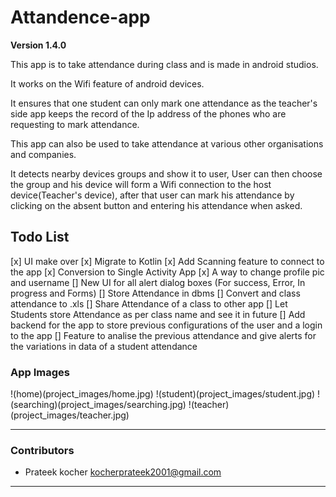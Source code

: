 # Attandence-app

**Version 1.4.0**

This app is to take attendance during class and is made in android studios.

It works on the Wifi feature of android devices.

It ensures that one student can only mark one attendance as the teacher's side app keeps the record
of the Ip address of the phones who are requesting to mark attendance.

This app can also be used to take attendance at various other organisations and companies.

It detects nearby devices groups and show it to user, User can then choose the group and his device
will form a Wifi connection to the host device(Teacher's device), after that user can mark his
attendance by clicking on the absent button and entering his attendance when asked.

Todo List
--
[x] UI make over
[x] Migrate to Kotlin
[x] Add Scanning feature to connect to the app
[x] Conversion to Single Activity App
[x] A way to change profile pic and username
[] New UI for all alert dialog boxes (For success, Error, In progress and Forms)
[] Store Attendance in dbms
[] Convert and class attendance to .xls
[] Share Attendance of a class to other app
[] Let Students store Attendance as per class name and see it in future
[] Add backend for the app to store previous configurations of the user and a login to the app
[] Feature to analise the previous attendance and give alerts for the variations in data of a
student attendance

### App Images

!(home)(project_images/home.jpg)
!(student)(project_images/student.jpg)
!(searching)(project_images/searching.jpg)
!(teacher)(project_images/teacher.jpg)

 ---

### Contributors

- Prateek kocher
  <kocherprateek2001@gmail.com>

 ---
